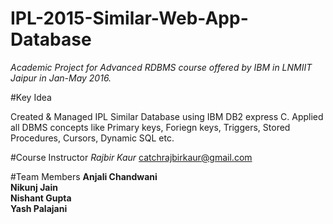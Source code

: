 # IPL-2015-Similar-Web-App-Database

 <i>Academic Project for Advanced RDBMS course offered by IBM in LNMIIT Jaipur in Jan-May 2016. </i>

#Key Idea

Created & Managed IPL Similar Database using IBM DB2 express C.
Applied all DBMS concepts like Primary keys, Foriegn keys, Triggers, Stored Procedures, Cursors, Dynamic SQL etc.

#Course Instructor
<i>Rajbir Kaur </i> catchrajbirkaur@gmail.com

#Team Members
 <b>Anjali Chandwani <br>
Nikunj Jain <br>
Nishant Gupta <br>
Yash Palajani </b> <br>
